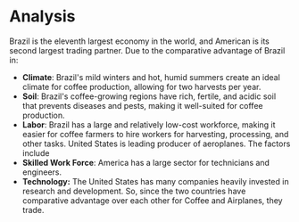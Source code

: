 # Analysis
Brazil is the eleventh largest economy in the world, and American is its second largest trading partner. Due to the comparative advantage of Brazil in:
- **Climate**: Brazil's mild winters and hot, humid summers create an ideal climate for coffee production, allowing for two harvests per year. 
- **Soil**: Brazil's coffee-growing regions have rich, fertile, and acidic soil that prevents diseases and pests, making it well-suited for coffee production. 
- **Labor**: Brazil has a large and relatively low-cost workforce, making it easier for coffee farmers to hire workers for harvesting, processing, and other tasks.
United States is leading producer of aeroplanes. The factors include
- **Skilled Work Force**: America has a large sector for technicians and engineers.
- **Technology:** The United States has many companies heavily invested in research and development.
So, since the two countries have comparative advantage over each other for Coffee and Airplanes, they trade.
